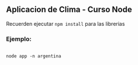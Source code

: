 ## Aplicacion de Clima - Curso Node



Recuerden ejecutar ```npm install``` para las librerias


### Ejemplo:
```

node app -n argentina
```